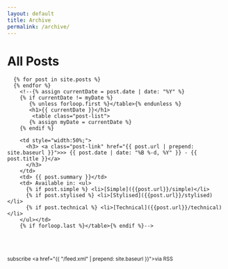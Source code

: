 ```yaml
---
layout: default
title: Archive
permalink: /archive/
---
```


<div class="home">
  
  <h1 class="page-heading">All Posts</h1>

      {% for post in site.posts %}
      {% endfor %}
        <!--{% assign currentDate = post.date | date: "%Y" %}
        {% if currentDate != myDate %}
           {% unless forloop.first %}</table>{% endunless %}
           <h1>{{ currentDate }}</h1>
            <table class="post-list">
           {% assign myDate = currentDate %}
        {% endif %}
        
        <td style="width:50%;">
          <h3> <a class="post-link" href="{{ post.url | prepend: site.baseurl }}">>> {{ post.date | date: "%B %-d, %Y" }} - {{ post.title }}</a>
          </h3>
        </td>
        <td> {{ post.summary }}</td>
        <td> Available in: <ul>
          {% if post.simple %} <li>[Simple]({{post.url}}/simple)</li>
          {% if post.stylised %} <li>[Stylised]({{post.url}}/stylised)</li>
          {% if post.technical %} <li>[Technical]({{post.url}}/technical)</li>
        </ul></td>
        {% if forloop.last %}</table>{% endif %}-->
      

  <br><br><small><p class="rss-subscribe">subscribe <a href="{{ "/feed.xml" | prepend: site.baseurl }}">via RSS</a></p></small>

</div>
